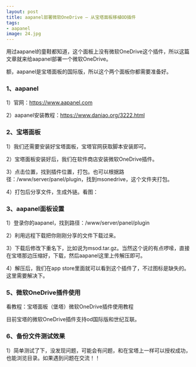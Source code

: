 ```yaml
---
layout: post
title: aapanel部署微软OneDrive – 从宝塔面板移植OD插件
tags:
- aapanel
image: 24.jpg
---
```



用过aapanel的童鞋都知道，这个面板上没有微软OneDrive这个插件，所以这篇文章就来给aapanel部署一个微软OneDrive。

额，aapanel是宝塔面板的国际版，所以这个两个面板你都需要准备好。

### 1、aapanel
1）官网：https://www.aapanel.com

2）aapanel安装教程：https://www.daniao.org/3222.html

### 2、宝塔面板
1）我们还需要安装好宝塔面板，宝塔官网获取脚本安装即可。

2）宝塔面板安装好后，我们在软件商店安装微软OneDrive插件。

3）点击位置，找到插件位置，打包。也可以根据路径：/www/server/panel/plugin，找到msonedrive，这个文件夹打包。

4）打包后分享文件，生成外链。看图：

### 3、aapanel面板设置
1）登录你的aapanel，找到路径：/www/server/panel/plugin

2）利用远程下载把你刚刚分享的文件下载过来。

3）下载后修改下重名下，比如说为msod.tar.gz。当然这个说的有点啰嗦，直接在宝塔那边压缩好，下载，然后aapanel这里上传解压即可。

4）解压后，我们在app store里面就可以看到这个插件了，不过图标是缺失的。这里需要解决下。

### 5、微软OneDrive插件使用
看教程：宝塔面板（堡塔）微软OneDrive插件使用教程

目前宝塔的微软OneDrive插件支持od国际版和世纪互联。

### 6、备份文件测试效果
1）简单测试了下，没发现问题，可能会有问题，和在宝塔上一样可以授权成功，也能浏览目录。如果遇到问题在交流！！

